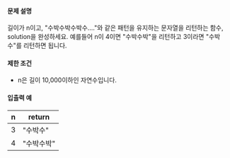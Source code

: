 #### 문제 설명
길이가 n이고, "수박수박수박수...."와 같은 패턴을 유지하는 문자열을 리턴하는 함수, solution을 완성하세요. 예를들어 n이 4이면 "수박수박"을 리턴하고 3이라면 "수박수"를 리턴하면 됩니다.

#### 제한 조건
- n은 길이 10,000이하인 자연수입니다.

#### 입출력 예
n	|return
-|-
3	|"수박수"
4	|"수박수박"